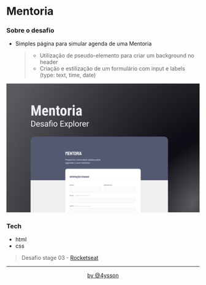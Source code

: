 # Mentoria

### Sobre o desafio

- Simples página para simular agenda de uma Mentoria
  > - Utilização de pseudo-elemento para criar um background no header
  > - Criação e estilização de um formulário com input e labels (type: text, time, date)

![preview](./images/capa.jpg)

### Tech

- html
- css

> Desafio stage 03 - [Rocketseat](https://rocketseat.com.br)

<hr>
<div align="center">
 <a href="https://www.instagram.com/4ysson/"> 
 by @4ysson
 </a>
</div>
